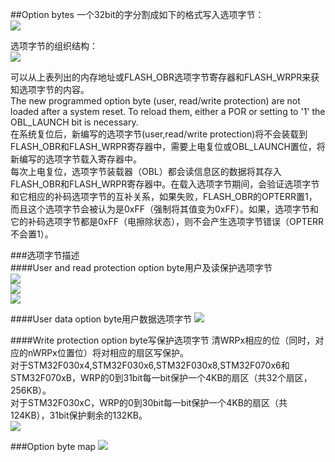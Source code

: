 ##Option bytes
一个32bit的字分割成如下的格式写入选项字节：  
![](https://i.imgur.com/1ImRPeZ.png)  

选项字节的组织结构：  
![](https://i.imgur.com/b6zxAMJ.png)  

可以从上表列出的内存地址或FLASH_OBR选项字节寄存器和FLASH_WRPR来获知选项字节的内容。  
The new programmed option byte (user, read/write protection) are not loaded after a system reset. To reload them, either a POR or setting to '1' the OBL_LAUNCH bit is necessary.  
在系统复位后，新编写的选项字节(user,read/write protection)将不会装载到FLASH_OBR和FLASH_WRPR寄存器中，需要上电复位或OBL_LAUNCH置位，将新编写的选项字节载入寄存器中。  
每次上电复位，选项字节装载器（OBL）都会读信息区的数据将其存入FLASH_OBR和FLASH_WRPR寄存器中。在载入选项字节期间，会验证选项字节和它相应的补码选项字节的互补关系，如果失败，FLASH_OBR的OPTERR置1，而且这个选项字节会被认为是0xFF（强制将其值变为0xFF）。如果，选项字节和它的补码选项字节都是0xFF（电擦除状态），则不会产生选项字节错误（OPTERR不会置1）。  

###选项字节描述  
####User and read protection option byte用户及读保护选项字节  
![](https://i.imgur.com/1jeQcUD.png)  
![](https://i.imgur.com/mVqwT3T.png)  
![](https://i.imgur.com/T0U82Mc.png)  

####User data option byte用户数据选项字节
![](https://i.imgur.com/bRA2jfL.png)  

####Write protection option byte写保护选项字节
清WRPx相应的位（同时，对应的nWRPx位置位）将对相应的扇区写保护。  
对于STM32F030x4,STM32F030x6,STM32F030x8,STM32F070x6和STM32F070xB，WRP的0到31bit每一bit保护一个4KB的扇区（共32个扇区，256KB）。  
对于STM32F030xC，WRP的0到30bit每一bit保护一个4KB的扇区（共124KB），31bit保护剩余的132KB。  
![](https://i.imgur.com/pywfYv6.png)  

###Option byte map
![](https://i.imgur.com/nC4KnFk.png)  

